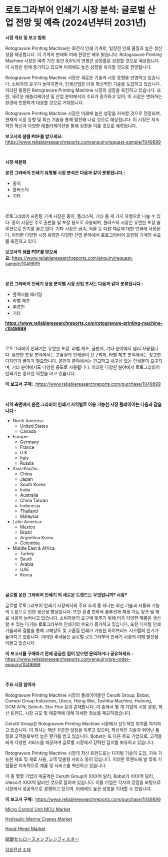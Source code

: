 <p><h1>로토그라부어 인쇄기 시장 분석: 글로벌 산업 전망 및 예측 (2024년부터 2031년)</h1></p><p><strong>시장 개요 및 보고 범위</strong></p>
<p><p>Rotogravure Printing Machine는 회전식 인쇄 기계로, 일정한 인쇄 품질과 높은 생산성을 제공합니다. 이 기계의 현재와 미래 전망은 매우 밝습니다. Rotogravure Printing Machine 시장은 예측 기간 동안 8.8%의 연평균 성장률로 성장할 것으로 예상됩니다. 이 시장은 현재 증가하고 있으며 미래에도 높은 성장을 유지할 것으로 전망됩니다.</p><p>Rotogravure Printing Machine 시장은 새로운 기술과 시장 동향을 반영하고 있습니다. 소비자의 요구가 높아지면서, 인쇄산업은 더욱 혁신적인 기술을 도입하고 있습니다. 이러한 동향은 Rotogravure Printing Machine 시장의 성장을 촉진하고 있습니다. 또한, 새로운 애플리케이션 및 산업 분야에서의 수요가 증가하고 있어, 이 시장은 변화하는 환경에 민첩하게 대응할 것으로 기대됩니다.</p><p>Rotogravure Printing Machine 시장은 미래에 높은 성장을 지속할 것으로 전망되며, 현재의 시장 동향 및 최신 기술을 통해 발전해 나갈 것으로 예상됩니다. 이 시장은 지속적인 혁신과 다양한 애플리케이션을 통해 성장을 이룰 것으로 예측됩니다.</p></p>
<p><strong>보고서의 샘플 PDF를 받으세요:</strong> <a href="https://www.reliableresearchreports.com/enquiry/request-sample/1049899">https://www.reliableresearchreports.com/enquiry/request-sample/1049899</a></p>
<p>&nbsp;</p>
<p><strong>시장 세분화</strong></p>
<p><strong>윤전 그라비어 인쇄기 유형별 시장 분석은 다음과 같이 분류됩니다.:</strong></p>
<p><ul><li>종이</li><li>플라스틱</li><li>기타</li></ul></p>
<p>&nbsp;</p>
<p><p>로토그라비어 프린팅 기계 시장은 종이, 플라스틱, 기타 등 세 가지 유형으로 나눌 수 있다. 종이 시장은 주로 출판물 및 포장 용도로 사용되며, 플라스틱 시장은 유연한 포장 솔루션으로 인기를 끌고 있다. 기타 시장은 금속, 직물 등 다른 재료에 대한 인쇄에 사용된다. 이러한 다양한 시장 유형은 다양한 산업 분야에서 로토그라비어 프린팅 기계의 수요를 촉진하고 있다.</p></p>
<p><strong>보고서의 샘플 PDF를 받으세요:</strong>&nbsp;<a href="https://www.reliableresearchreports.com/enquiry/request-sample/1049899">https://www.reliableresearchreports.com/enquiry/request-sample/1049899</a></p>
<p>&nbsp;</p>
<p><strong> 윤전 그라비어 인쇄기 응용 분야별 시장 산업 조사는 다음과 같이 분류됩니다.:</strong></p>
<p><ul><li>플렉시블 패키징</li><li>라벨 제조</li><li>주름진</li><li>기타</li></ul></p>
<p><strong><a href="https://www.reliableresearchreports.com/rotogravure-printing-machine-r1049899">https://www.reliableresearchreports.com/rotogravure-printing-machine-r1049899</a></strong></p>
<p>&nbsp;</p>
<p><p>로토그라비어 인쇄기는 유연한 포장, 라벨 제조, 골판지, 기타 분야에서 널리 사용됩니다. 유연한 포장 분야에서는 고품질의 인쇄물이 요구되며, 라벨 제조 분야에서는 정교한 디자인과 글자가 필요합니다. 골판지 분야에서는 견고하고 내구성 있는 인쇄물이 요구되며, 기타 분야에서도 다양한 용도로 사용됩니다. 이러한 다양한 분야에서 로토그라비어 인쇄기는 중요한 역할을 하고 있습니다.</p></p>
<p><strong>이 보고서 구매:</strong>&nbsp; <a href="https://www.reliableresearchreports.com/purchase/1049899">https://www.reliableresearchreports.com/purchase/1049899</a></p>
<p>&nbsp;</p>
<p><strong>지역 측면에서 윤전 그라비어 인쇄기 지역별로 이용 가능한 시장 플레이어는 다음과 같습니다.:</strong></p>
<p><ul>
    <li>
        North America:
        <ul>
            <li>United States</li>
            <li>Canada</li>
        </ul>
    </li>
    <li>
        Europe:
        <ul>
            <li>Germany</li>
            <li>France</li>
            <li>U.K.</li>
            <li>Italy</li>
            <li>Russia</li>
        </ul>
    </li>
    <li>
        Asia-Pacific:
        <ul>
            <li>China</li>
            <li>Japan</li>
            <li>South Korea</li>
            <li>India</li>
            <li>Australia</li>
            <li>China Taiwan</li>
            <li>Indonesia</li>
            <li>Thailand</li>
            <li>Malaysia</li>
        </ul>
    </li>
    <li>
        Latin America:
        <ul>
            <li>Mexico</li>
            <li>Brazil</li>
            <li>Argentina Korea</li>
            <li>Colombia</li>
        </ul>
    </li>
    <li>
        Middle East & Africa:
        <ul>
            <li>Turkey</li>
            <li>Saudi</li>
            <li>Arabia</li>
            <li>UAE</li>
            <li>Korea</li>
        </ul>
    </li>
    </ul></p>
<p>&nbsp;</p>
<p><strong>글로벌 윤전 그라비어 인쇄기 의 새로운 트렌드는 무엇입니까? 시장?</strong></p>
<p><p>글로벌 로토그라부어 인쇄기 시장에서의 주요 추세 중 하나는 최신 기술과 자동화 기능의 도입으로 인한 생산성 향상입니다. 또한 환경 친화적 솔루션과 재생 가능 잉크 및 재료 사용이 늘어나고 있습니다. 소비자들의 요구에 맞추기 위해 더욱 다양한 제품을 생산할 수 있는 다기능 로토그라부어 인쇄기의 수요가 증가하고 있습니다. 또한 디지털 인쇄기술과의 결합을 통해 고해상도 및 고품질 인쇄가 가능한 하이브리드 시스템의 인기가 높아지고 있습니다. 이러한 추세들은 글로벌 로토그라부어 인쇄기 시장의 미래 발전을 이끌고 있습니다.</p></p>
<p><strong>이 보고서를 구매하기 전에 궁금한 점이 있으면 문의하거나 공유하세요.</strong>- <a href="https://www.reliableresearchreports.com/enquiry/pre-order-enquiry/1049899">https://www.reliableresearchreports.com/enquiry/pre-order-enquiry/1049899</a></p>
<p>&nbsp;</p>
<p><strong>주요 시장 참여자</strong></p>
<p><p>Rotogravure Printing Machine 시장의 플레이어들인 Cerutti Group, Bobst, Comexi Group Industries, Uteco, Hsing Wei, Toshiba Machine, Huitong, DCM ATN, Sotech, Star Flex 등이 존재합니다. 이 중에서 몇 개 기업의 시장 성장, 최신 트렌드, 시장 규모 및 매출액에 대해 자세한 정보를 제공하겠습니다.</p><p>Cerutti Group은 Rotogravure Printing Machine 시장에서 선도적인 위치를 차지하고 있습니다. 이 회사는 매년 꾸준한 성장을 이루고 있으며, 혁신적인 기술과 뛰어난 품질로 고객들로부터 높은 평가를 받고 있습니다. Bobst는 또 다른 주요 기업으로, 고객들에게 다양한 서비스를 제공하며 글로벌 시장에서 강력한 입지를 보유하고 있습니다.</p><p>Rotogravure Printing Machine 시장의 최신 트렌드로는 디지털 기술의 도입, 지속 가능한 제조 및 재료 사용, 고객 맞춤형 서비스 등이 있습니다. 이러한 트렌드에 발 맞춰 기업들은 지속적으로 제품 및 서비스를 혁신하고 있습니다.</p><p>이 중 몇몇 기업의 매출액은 Cerutti Group이 XXX억 달러, Bobst가 XXX억 달러, Uteco가 XXX억 달러인 것으로 알려져 있습니다. 이들 기업은 각자의 강점을 바탕으로 시장에서 성공적으로 경쟁하고 있으며, 미래에도 높은 성장을 기대할 수 있습니다.</p></p>
<p><strong>이 보고서 구매:</strong>&nbsp;&nbsp;<a href="https://www.reliableresearchreports.com/purchase/1049899">https://www.reliableresearchreports.com/purchase/1049899</a></p>
<p><p><a href="https://www.linkedin.com/pulse/micro-control-unit-mcu-market-outlook-industry-overview-forecast-ybolc?trackingId=1fx%2FVcrCTMjr8Ybv%2F8hMlQ%3D%3D">Micro Control Unit MCU Market</a></p><p><a href="https://view.publitas.com/reportprime-1/hydraulic-marine-cranes-market-exploring-market-share-market-trends-and-future-growth/">Hydraulic Marine Cranes Market</a></p><p><a href="https://view.publitas.com/reportprime-1/hood-hinge-market-trends-and-market-analysis-forecasted-for-period-2024-2031/">Hood Hinge Market</a></p><p><a href="https://github.com/hwbcz413288296/Market-Research-Report-List-1/blob/main/135575931494.md">硝酸セルロースメンブレンフィルター</a></p><p><a href="https://github.com/bunxhcci35271755/Market-Research-Report-List-1/blob/main/762942729009.md">강유전성 소재</a></p></p>